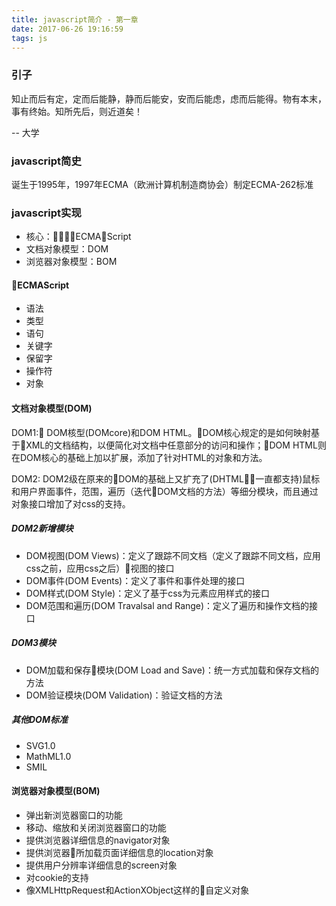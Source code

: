 ```yaml
---
title: javascript简介 - 第一章
date: 2017-06-26 19:16:59
tags: js
---
```

### 引子

知止而后有定，定而后能静，静而后能安，安而后能虑，虑而后能得。物有本末，事有终始。知所先后，则近道矣！

-- 大学

### javascript简史

诞生于1995年，1997年ECMA（欧洲计算机制造商协会）制定ECMA-262标准

### javascript实现
- 核心：ECMAScript
- 文档对象模型：DOM
- 浏览器对象模型：BOM

#### ECMAScript

- 语法
- 类型
- 语句
- 关键字
- 保留字
- 操作符
- 对象

#### 文档对象模型(DOM)

DOM1: DOM核型(DOMcore)和DOM HTML。DOM核心规定的是如何映射基于XML的文档结构，以便简化对文档中任意部分的访问和操作；DOM HTML则在DOM核心的基础上加以扩展，添加了针对HTML的对象和方法。

DOM2: DOM2级在原来的DOM的基础上又扩充了(DHTML一直都支持)鼠标和用户界面事件，范围，遍历（迭代DOM文档的方法）等细分模块，而且通过对象接口增加了对css的支持。

##### DOM2新增模块
- DOM视图(DOM Views)：定义了跟踪不同文档（定义了跟踪不同文档，应用css之前，应用css之后）视图的接口
- DOM事件(DOM Events)：定义了事件和事件处理的接口
- DOM样式(DOM Style)：定义了基于css为元素应用样式的接口
- DOM范围和遍历(DOM Travalsal and Range)：定义了遍历和操作文档的接口

##### DOM3模块
- DOM加载和保存模块(DOM Load and Save)：统一方式加载和保存文档的方法
- DOM验证模块(DOM Validation)：验证文档的方法

##### 其他DOM标准

- SVG1.0
- MathML1.0
- SMIL

#### 浏览器对象模型(BOM)

- 弹出新浏览器窗口的功能
- 移动、缩放和关闭浏览器窗口的功能
- 提供浏览器详细信息的navigator对象
- 提供浏览器所加载页面详细信息的location对象
- 提供用户分辨率详细信息的screen对象
- 对cookie的支持
- 像XMLHttpRequest和ActionXObject这样的自定义对象


